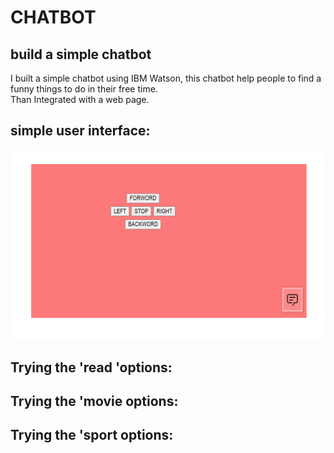 # CHATBOT
## build a simple chatbot 
 I built a simple chatbot using IBM Watson, this chatbot help people to find a funny things to do in their free time.<br>
 Than Integrated with a web page.
 ## simple user interface:
![](Image_task3\interface.png)
 ## Trying the 'read 'options:
 
 ## Trying the 'movie options:
 
 ##  Trying the 'sport options:
